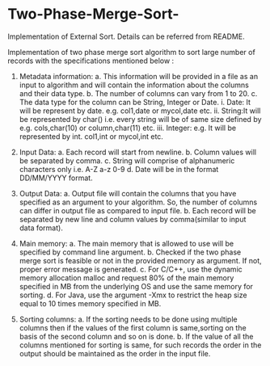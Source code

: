 # Two-Phase-Merge-Sort-
Implementation of External Sort. Details can be referred from README.

Implementation of two phase merge sort algorithm to sort large number of records with the specifications mentioned below : 

1. Metadata information: 
a. This information will be provided in a file as an input to  algorithm and will contain the information about the columns and their data type.
b. The number of columns can vary from 1 to 20. 
c. The data type for the column can be String, Integer or Date. 
i. Date: It will be represent by date. e.g. col1,date or mycol,date etc. 
ii. String:It will be represented by char(<length of string>) i.e. every string will be of same size defined by <length of string> e.g. cols,char(10) or column,char(11) etc. 
iii. Integer: e.g.  It will be represented by int. col1,int or mycol,int etc. 

2. Input Data: 
a. Each record will start from newline. 
b. Column values will be separated by comma. 
c. String will comprise of alphanumeric characters only i.e. A-Z a-z 0-9 
d. Date will be in the format DD/MM/YYYY format.

3. Output Data: 
a. Output file will contain the columns that you have specified as an argument to your algorithm. So, the number of columns can differ in output file as compared to input file. 
b. Each record will be separated by new line and column values by comma(similar to input data format). 

4. Main memory: 
a. The main memory that is allowed to use will be specified by command line argument. 
b. Checked if the two phase merge sort is feasible or not in the provided memory as argument. If not, proper error message is generated. 
c. For C/C++, use the dynamic memory allocation malloc and request 80% of the main memory specified in MB from the underlying OS and use the same memory for sorting. 
d. For Java, use the argument -Xmx to restrict the heap size equal to 10 times memory specified in MB. 

5. Sorting columns: 
a. If the sorting needs to be done using multiple columns then if the values of the first column is same,sorting on the basis of the second column and so on is done. 
b. If the value of all the columns mentioned for sorting is same, for such records the order in the output should be maintained as the order in the input file. 

